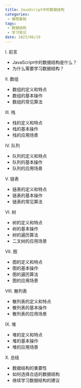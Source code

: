 ```yaml
---
title: JavaScript中的数据结构
categories:
 - 编程基础
tags:
 - 数据结构
 - 学习笔记
date: 2023/06/19
---
```


I. 前言
- JavaScript中的数据结构是什么？
- 为什么需要学习数据结构？

II. 数组
- 数组的定义和特点
- 数组的基本操作
- 数组的常见算法

III. 栈
- 栈的定义和特点
- 栈的基本操作
- 栈的应用场景

IV. 队列
- 队列的定义和特点
- 队列的基本操作
- 队列的应用场景

V. 链表
- 链表的定义和特点
- 链表的基本操作
- 链表的常见算法

VI. 树
- 树的定义和特点
- 树的基本操作
- 树的遍历算法
- 二叉树的应用场景

VII. 图
- 图的定义和特点
- 图的基本操作
- 图的遍历算法
- 图的应用场景

VIII. 散列表
- 散列表的定义和特点
- 散列表的基本操作
- 散列表的应用场景

IX. 堆
- 堆的定义和特点
- 堆的基本操作
- 堆的应用场景

X. 总结
- 数据结构的重要性
- 如何选择合适的数据结构
- 继续学习数据结构的建议